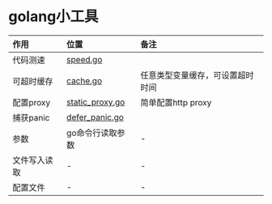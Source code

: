 
# golang小工具

|作用|位置|备注|
|:---|:---|:---|
|代码测速|[speed.go](speed.go)||
|可超时缓存|[cache.go](cache.go)|任意类型变量缓存，可设置超时时间|
|配置proxy|[static_proxy.go](static_proxy.go)|简单配置http proxy|
|捕获panic|[defer_panic.go](defer_panic.go)||
| 参数|go命令行读取参数|-|-|
| 文件写入读取 |-|-|-|
|配置文件|-|-|-|

